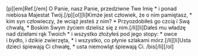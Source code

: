 [p][em]Ref.[/em] O Panie, nasz Panie, przedziwne Twe Imię * i ponad niebiosa Majestat Twój.[/p][ol][li]Kimże jest człowiek, że o nim pamiętasz, * kim syn człowieczy, że wciąż jesteś z nim? * Przyozdobiłeś go czcią i Swą chwałą, * Boskim Swym życiem dzielisz się z nim.[/li][li]Dałeś mu władzę nad dziełami rąk Twoich * i wszystko złożyłeś pod jego stopy: * owce i bydło, i dzikie zwierzęta, * i wszystko, co płynie szlakami mórz.[/li][li]Usta dzieci śpiewają Ci chwałę, * usta niemowląt śpiewają Ci. /bis[/li][/ol]